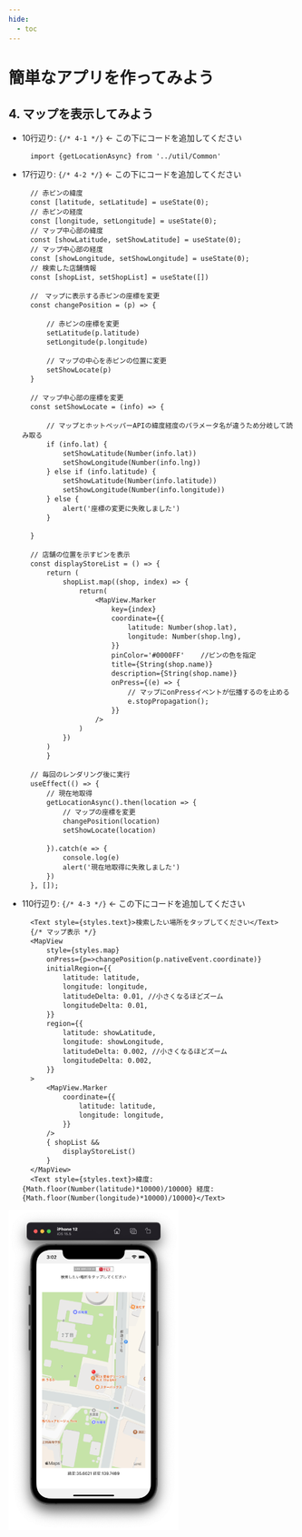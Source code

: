 ```yaml
---
hide:
  - toc
---
```

# <i class="fa fa-arrow-circle-right" aria-hidden="true"></i> 簡単なアプリを作ってみよう
  
## 4. マップを表示してみよう

- 10行辺り: ``{/* 4-1 */}``	← この下にコードを追加してください
  

        import {getLocationAsync} from '../util/Common'


- 17行辺り: ``{/* 4-2 */}``	← この下にコードを追加してください


        // 赤ピンの緯度
        const [latitude, setLatitude] = useState(0);
        // 赤ピンの経度
        const [longitude, setLongitude] = useState(0);
        // マップ中心部の緯度
        const [showLatitude, setShowLatitude] = useState(0);
        // マップ中心部の経度
        const [showLongitude, setShowLongitude] = useState(0);
        // 検索した店舗情報
        const [shopList, setShopList] = useState([])

        //　マップに表示する赤ピンの座標を変更
        const changePosition = (p) => {

            // 赤ピンの座標を変更
            setLatitude(p.latitude)
            setLongitude(p.longitude)

            // マップの中心を赤ピンの位置に変更
            setShowLocate(p)
        }

        // マップ中心部の座標を変更
        const setShowLocate = (info) => {

            // マップとホットペッパーAPIの緯度経度のパラメータ名が違うため分岐して読み取る
            if (info.lat) {
                setShowLatitude(Number(info.lat))
                setShowLongitude(Number(info.lng))
            } else if (info.latitude) {
                setShowLatitude(Number(info.latitude))
                setShowLongitude(Number(info.longitude))
            } else {
                alert('座標の変更に失敗しました')
            }

        }

        // 店舗の位置を示すピンを表示
        const displayStoreList = () => {
            return (
                shopList.map((shop, index) => {
                    return(
                        <MapView.Marker
                            key={index}
                            coordinate={{
                                latitude: Number(shop.lat),
                                longitude: Number(shop.lng),
                            }}
                            pinColor='#0000FF'    //ピンの色を指定
                            title={String(shop.name)}
                            description={String(shop.name)}
                            onPress={(e) => {
                                // マップにonPressイベントが伝播するのを止める 
                                e.stopPropagation();
                            }}
                        />
                    )
                })
            )
            }

        // 毎回のレンダリング後に実行
        useEffect(() => {
            // 現在地取得
            getLocationAsync().then(location => {
                // マップの座標を変更
                changePosition(location)
                setShowLocate(location)

            }).catch(e => {
                console.log(e)
                alert('現在地取得に失敗しました')
            })
        }, []);

- 110行辺り: ``{/* 4-3 */}``	← この下にコードを追加してください
  
        <Text style={styles.text}>検索したい場所をタップしてください</Text>
        {/* マップ表示 */}
        <MapView 
            style={styles.map}
            onPress={p=>changePosition(p.nativeEvent.coordinate)}
            initialRegion={{
                latitude: latitude,
                longitude: longitude,
                latitudeDelta: 0.01, //小さくなるほどズーム
                longitudeDelta: 0.01,
            }}
            region={{
                latitude: showLatitude,
                longitude: showLongitude,
                latitudeDelta: 0.002, //小さくなるほどズーム
                longitudeDelta: 0.002,
            }}
        >
            <MapView.Marker
                coordinate={{
                    latitude: latitude,
                    longitude: longitude,
                }}
            />
            { shopList && 
                displayStoreList()
            }  
        </MapView>
        <Text style={styles.text}>緯度:{Math.floor(Number(latitude)*10000)/10000} 経度:{Math.floor(Number(longitude)*10000)/10000}</Text>



<img src="../../../images/アプリ開発/アプリ開発_1_07.png" width=300></img>

